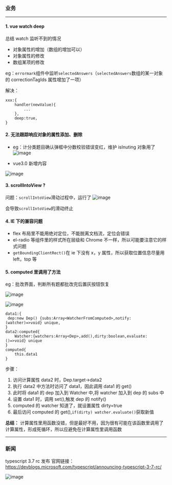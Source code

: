 ### 业务

---

#### 1. vue watch deep

总结 watch 监听不到的情况

- 对象属性的增加（数组的增加可以）
- 对象属性的修改
- 数组某项的修改

eg：`errormark`组件中监听`selectedAnswers`（`selectedAnswers`数组的某一对象的 correctionTagIds 属性增加了一项）

解决：

```
xxx:{
    handler(newValue){
        ...
    },
    deep:true,
}
```

#### 2. 无法跟踪响应对象的属性添加、删除

- eg：计分类题目确认弹框中分数校验错误变红，维护 isInuting 对象用了 ![image](https://github.com/jiameiw/share/blob/master/pics/20191107/1.png)

- vue3.0 新增内容

![image](https://github.com/jiameiw/share/blob/master/pics/20191107/2.png)

#### 3. scrollIntoView ?

问题：`scrollIntoView`滑动过程中，运行了
![image](https://github.com/jiameiw/share/blob/master/pics/20191107/3.png)

会导致`scrollIntoView`的滑动终止

#### 4. IE 下的兼容问题

- flex 布局里不能用绝对定位，不能脱离文档流，定位会错误
- el-radio 等组件里的样式所在层级和 Chrome 不一样，所以可能要注意它的样式问题
- `getBoundingClientRect()`在 ie 下没有 x，y 属性，所以获取位置信息尽量用 left，top 等

#### 5. computed 里调用了方法

eg：批改界面，判断所有题都批改完后置灰按钮恢复

![image](https://github.com/jiameiw/share/blob/master/pics/20191107/4.png)

![image](https://github.com/jiameiw/share/blob/master/pics/20191107/5.png)

```
data1:{
 dep:new Dep() {subs:Array<WatcherFromComputed>,notify:(watcher)=>void} unique,
}
data2:computed{
    Watcher:{watchers:Array<Dep>,add(),dirty:boolean,evaluate:()=>void} unique
}
computed{
    this.data1
}
```

步骤：

1. 访问计算属性 data2 时，Dep.target->data2
2. 执行 data2 中方法时访问了 data1，因此调用 data1 的 get()
3. 此时将 data1 的 dep 加入到 Watcher 中,将 watcher 加入到 dep 的 subs 中
4. 设置 data1 时，调用 set(),触发 dep 的 notify()
5. computed 的 watcher 知道了，就设置属性 dirty=true
6. 最后访问 computed 的 get(),`if(dirty) watcher.evaluate()`获取新值

**总结：** 计算属性里用函数没错，但是最好不用，因为很有可能在该函数里调用了计算属性，形成死循环，所以应避免在计算属性里调用函数

---

### 新闻

typescript 3.7 rc 发布
官网链接：https://devblogs.microsoft.com/typescript/announcing-typescript-3-7-rc/

![image](https://github.com/jiameiw/share/blob/master/pics/20191107/6.png)

